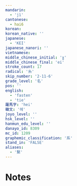 ```yaml
---
mandarin:
  - 'jì'
cantonese:
  - hai6
korean:
korean_native: ''
japanese:
  - 'KEI'
japanese_nanori: ''
vietnamese:
middle_chinese_initial: 'ɣ'
middle_chinese_final: 'ei'
stroke_count: 17
radical: '糸'
skip_number: '2-11-6'
grade_level: '名'
pos: ''
english:
  - 'fasten'
  - 'tie'
羅馬字: 'hei'
韓文: '헤'
joyo_level: ''
hsk_level: ''
hanmun_edu_level: ''
danayo_id: 8309
mc_id: 1209
graphemic_classification: '系'
stand_in: 'FALSE'
aliases:
  - '繫'
---
```


# Notes
